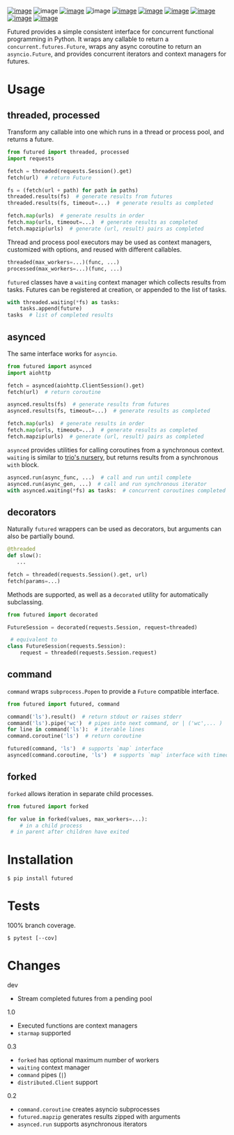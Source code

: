 [![image](https://img.shields.io/pypi/v/futured.svg)](https://pypi.org/project/futured/)
![image](https://img.shields.io/pypi/pyversions/futured.svg)
[![image](https://pepy.tech/badge/futured)](https://pepy.tech/project/futured)
![image](https://img.shields.io/pypi/status/futured.svg)
[![image](https://img.shields.io/travis/coady/futured.svg)](https://travis-ci.org/coady/futured)
[![image](https://img.shields.io/codecov/c/github/coady/futured.svg)](https://codecov.io/github/coady/futured)
[![image](https://readthedocs.org/projects/futured/badge)](https://futured.readthedocs.io)
[![image](https://requires.io/github/coady/futured/requirements.svg)](https://requires.io/github/coady/futured/requirements/)
[![image](https://api.codeclimate.com/v1/badges/bdc33b8af847fbbecfce/maintainability)](https://codeclimate.com/github/coady/futured/maintainability)
[![image](https://img.shields.io/badge/code%20style-black-000000.svg)](https://pypi.org/project/black/)

Futured provides a simple consistent interface for concurrent functional programming in Python.
It wraps any callable to return a `concurrent.futures.Future`,
wraps any async coroutine to return an `asyncio.Future`,
and provides concurrent iterators and context managers for futures.

# Usage
## threaded, processed
Transform any callable into one which runs in a thread or process pool, and returns a future.

```python
from futured import threaded, processed
import requests

fetch = threaded(requests.Session().get)
fetch(url)  # return Future

fs = (fetch(url + path) for path in paths)
threaded.results(fs)  # generate results from futures
threaded.results(fs, timeout=...)  # generate results as completed

fetch.map(urls)  # generate results in order
fetch.map(urls, timeout=...)  # generate results as completed
fetch.mapzip(urls)  # generate (url, result) pairs as completed
```

Thread and process pool executors may be used as context managers,
customized with options, and reused with different callables.

```python
threaded(max_workers=...)(func, ...)
processed(max_workers=...)(func, ...)
```

`futured` classes have a `waiting` context manager which collects results from tasks.
Futures can be registered at creation, or appended to the list of tasks.

```python
with threaded.waiting(*fs) as tasks:
    tasks.append(future)
tasks  # list of completed results
```

## asynced
The same interface works for `asyncio`.

```python
from futured import asynced
import aiohttp

fetch = asynced(aiohttp.ClientSession().get)
fetch(url)  # return coroutine

asynced.results(fs)  # generate results from futures
asynced.results(fs, timeout=...)  # generate results as completed

fetch.map(urls)  # generate results in order
fetch.map(urls, timeout=...)  # generate results as completed
fetch.mapzip(urls)  # generate (url, result) pairs as completed
```

`asynced` provides utilities for calling coroutines from a synchronous context.
`waiting` is similar to [trio's nursery](https://trio.readthedocs.io/en/latest/reference-core.html#nurseries-and-spawning),
but returns results from a synchronous `with` block.

```python
asynced.run(async_func, ...)  # call and run until complete
asynced.run(async_gen, ...)  # call and run synchronous iterator
with asynced.waiting(*fs) as tasks:  # concurrent coroutines completed in a block
```

## decorators
Naturally `futured` wrappers can be used as decorators, but arguments can also be partially bound.

```python
@threaded
def slow():
   ...

fetch = threaded(requests.Session().get, url)
fetch(params=...)
```

Methods are supported, as well as a `decorated` utility for automatically subclassing.

```python
from futured import decorated

FutureSession = decorated(requests.Session, request=threaded)

 # equivalent to
class FutureSession(requests.Session):
    request = threaded(requests.Session.request)
```

## command
`command` wraps `subprocess.Popen` to provide a `Future` compatible interface.

```python
from futured import futured, command

command('ls').result()  # return stdout or raises stderr
command('ls').pipe('wc')  # pipes into next command, or | ('wc',... )
for line in command('ls'):  # iterable lines
command.coroutine('ls')  # return coroutine

futured(command, 'ls')  # supports `map` interface
asynced(command.coroutine, 'ls')  # supports `map` interface with timeout
```

## forked
`forked` allows iteration in separate child processes.

```python
from futured import forked

for value in forked(values, max_workers=...):
    # in a child process
 # in parent after children have exited
```

# Installation

    $ pip install futured

# Tests
100% branch coverage.

    $ pytest [--cov]

# Changes
dev
* Stream completed futures from a pending pool

1.0
* Executed functions are context managers
* `starmap` supported

0.3
* `forked` has optional maximum number of workers
* `waiting` context manager
* `command` pipes (`|`)
* `distributed.Client` support

0.2
* `command.coroutine` creates asyncio subprocesses
* `futured.mapzip` generates results zipped with arguments
* `asynced.run` supports asynchronous iterators
